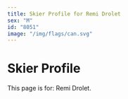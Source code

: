 ```yaml
---
title: Skier Profile for Remi Drolet
sex: "M"
id: "8051"
image: "/img/flags/can.svg" 
---
```


# Skier Profile

This page is for: Remi Drolet.
    